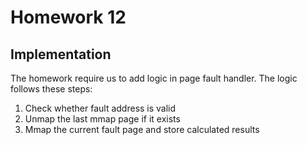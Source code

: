 # Homework 12

## Implementation

The homework require us to add logic in page fault handler. The logic follows these steps:
1. Check whether fault address is valid
2. Unmap the last mmap page if it exists
3. Mmap the current fault page and store calculated results

